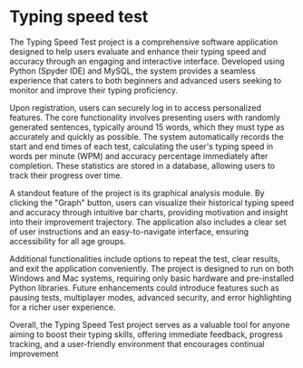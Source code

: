 # Typing speed test
The Typing Speed Test project is a comprehensive software application designed to help users evaluate and enhance their typing speed and accuracy through an engaging and interactive interface. Developed using Python (Spyder IDE) and MySQL, the system provides a seamless experience that caters to both beginners and advanced users seeking to monitor and improve their typing proficiency.

Upon registration, users can securely log in to access personalized features. The core functionality involves presenting users with randomly generated sentences, typically around 15 words, which they must type as accurately and quickly as possible. The system automatically records the start and end times of each test, calculating the user's typing speed in words per minute (WPM) and accuracy percentage immediately after completion. These statistics are stored in a database, allowing users to track their progress over time.

A standout feature of the project is its graphical analysis module. By clicking the "Graph" button, users can visualize their historical typing speed and accuracy through intuitive bar charts, providing motivation and insight into their improvement trajectory. The application also includes a clear set of user instructions and an easy-to-navigate interface, ensuring accessibility for all age groups.

Additional functionalities include options to repeat the test, clear results, and exit the application conveniently. The project is designed to run on both Windows and Mac systems, requiring only basic hardware and pre-installed Python libraries. Future enhancements could introduce features such as pausing tests, multiplayer modes, advanced security, and error highlighting for a richer user experience.

Overall, the Typing Speed Test project serves as a valuable tool for anyone aiming to boost their typing skills, offering immediate feedback, progress tracking, and a user-friendly environment that encourages continual improvement

